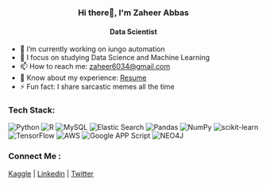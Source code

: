 <h3 align="center">Hi there👋, I'm Zaheer Abbas</h3>
<h4 align="center">Data Scientist</h4>


- 🔭 I’m currently working on iungo automation
- 🌱 I focus on studying Data Science and Machine Learning
- 📫 How to reach me: zaheer6034@gmail.com
- 📄 Know about my experience: [Resume](https://docs.google.com/document/d/1m5kgu0M0LKNeY5rVRdqmD8BwnlYj0kip/edit?usp=drive_link&ouid=109141812858548416795&rtpof=true&sd=true)
- ⚡ Fun fact: I share sarcastic memes all the time 


### Tech Stack:
![Python](https://img.shields.io/badge/python-3670A0?style=for-the-badge&logo=python&logoColor=ffdd54) ![R](https://img.shields.io/badge/r-%23276DC3.svg?style=for-the-badge&logo=r&logoColor=white) ![MySQL](https://img.shields.io/badge/mysql-%2300f.svg?style=for-the-badge&logo=mysql&logoColor=white) ![Elastic Search](https://img.shields.io/badge/Elastic%20Search-%FFC0CB?style=for-the-badge&logo=elasticsearch&logoColor=white) ![Pandas](https://img.shields.io/badge/pandas-%23150458.svg?style=for-the-badge&logo=pandas&logoColor=white) ![NumPy](https://img.shields.io/badge/numpy-%23013243.svg?style=for-the-badge&logo=numpy&logoColor=white) ![scikit-learn](https://img.shields.io/badge/scikit--learn-%23F7931E.svg?style=for-the-badge&logo=scikit-learn&logoColor=white) ![TensorFlow](https://img.shields.io/badge/TensorFlow-%23FF6F00.svg?style=for-the-badge&logo=TensorFlow&logoColor=white) ![AWS](https://img.shields.io/badge/AWS-000000?style=for-the-badge&logo=amazonaws&logoColor=FF9900) ![Google APP Script](https://img.shields.io/badge/appscript-3670A0?style=for-the-badge&/logo=googleappsscript) ![NEO4J](https://img.shields.io/badge/NEO4J-FFFFFF?style=for-the-badge&logo=neo4j&logoColor=0000FF)



### Connect Me :
[Kaggle](https://www.kaggle.com/zaheerajee) | [Linkedin](https://www.linkedin.com/in/zaheer-abbas-aa776011a/) | [Twitter](https://twitter.com/zaheera_jee)


